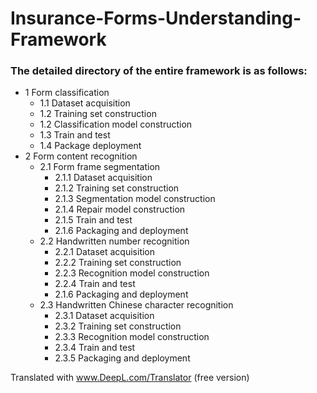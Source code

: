 # Insurance-Forms-Understanding-Framework

### The detailed directory of the entire framework is as follows:

* 1 Form classification  
  * 1.1 Dataset acquisition  
  * 1.2 Training set construction  
  * 1.2 Classification model construction  
  * 1.3 Train and test  
  * 1.4 Package deployment  
* 2 Form content recognition  
  * 2.1 Form frame segmentation  
    * 2.1.1 Dataset acquisition  
    * 2.1.2 Training set construction  
    * 2.1.3 Segmentation model construction  
    * 2.1.4 Repair model construction  
    * 2.1.5 Train and test  
    * 2.1.6 Packaging and deployment  
  * 2.2 Handwritten number recognition  
    * 2.2.1 Dataset acquisition  
    * 2.2.2 Training set construction  
    * 2.2.3 Recognition model construction  
    * 2.2.4 Train and test  
    * 2.1.6 Packaging and deployment  
  * 2.3 Handwritten Chinese character recognition  
    * 2.3.1 Dataset acquisition  
    * 2.3.2 Training set construction  
    * 2.3.3 Recognition model construction  
    * 2.3.4 Train and test  
    * 2.3.5 Packaging and deployment  

Translated with www.DeepL.com/Translator (free version)
